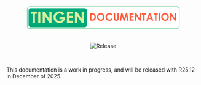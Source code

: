 <!-- u251008 -->

<div align="center">

  <picture>
    <source media="(prefers-color-scheme: dark)" srcset="https://github.com/spectrum-health-systems/tingen-projects/blob/main/logos/tngndocs-dark-400x63.png">
    <source media="(prefers-color-scheme: light)" srcset="https://github.com/spectrum-health-systems/tingen-projects/blob/main/logos/tngndocs-light-400x63.png">
    <img alt="Fallback image description" src="https://github.com/spectrum-health-systems/tingen-projects/blob/main/logos/tngndocs-light-400x63.png">
  </picture>

  <br/>
  <br/>

  ![Release](https://img.shields.io/badge/release-25.10-teal)

</div>

<br/>

This documentation is a work in progress, and will be released with R25.12 in December of 2025.

<!--
[API documentation](/docs/api/)  
[Development documentation](/dev/)  
[Static documentation](/static/)  

[Manuals](/man/)

[Changelogs](changelogs/)  
[Release notes](/release-notes/)  
[Roadmaps](/roadmaps/)  

-->